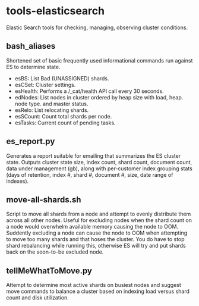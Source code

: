 # tools-elasticsearch
Elastic Search tools for checking, managing, observing cluster conditions.

## bash_aliases
Shortened set of basic frequently used informational commands run against ES to determine state.

- esBS: List Bad (UNASSIGNED) shards.
- esCSet: Cluster settings.
- esHealth: Performs a /_cat/health API call every 30 seconds.
- edNodes: List nodes in cluster ordered by heap size with load, heap. node type. and master status.
- esRelo: List relocating shards.
- esSCount: Count total shards per node.
- esTasks: Current count of pending tasks.

## es_report.py
Generates a report suitable for emailing that summarizes the ES cluster state.  Outputs cluster state size, index count, shard count, document count, data under management (gb), along with per-customer index grouping stats (days of retention, index #, shard #, document #, size, date range of indexes).

## move-all-shards.sh
Script to move all shards from a node and attempt to evenly distribute them across all other nodes.  Useful for excluding nodes when the shard count on a node would overwhelm available memory causing the node to OOM.  Suddently excluding a node can cause the node to OOM when attempting to move too many shards and that hoses the cluster.  You do have to stop shard rebalancing while running this, otherwise ES will try and put shards back on the soon-to-be excluded node.

## tellMeWhatToMove.py
Attempt to determine most active shards on busiest nodes and suggest move commands to balance a cluster based on indexing load versus shard count and disk utilization.